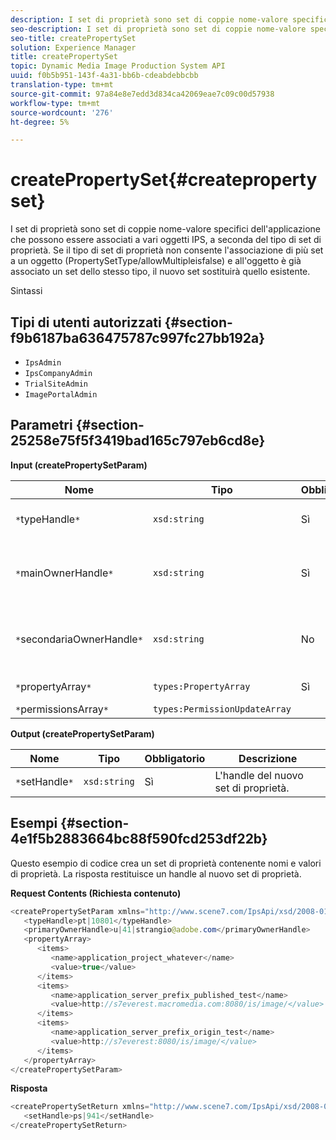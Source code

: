 ```yaml
---
description: I set di proprietà sono set di coppie nome-valore specifici dell'applicazione che possono essere associati a vari oggetti IPS, a seconda del tipo di set di proprietà. Se il tipo di set di proprietà non consente l'associazione di più set a un oggetto (PropertySetType/allowMultipleisfalse) e all'oggetto è già associato un set dello stesso tipo, il nuovo set sostituirà quello esistente.
seo-description: I set di proprietà sono set di coppie nome-valore specifici dell'applicazione che possono essere associati a vari oggetti IPS, a seconda del tipo di set di proprietà. Se il tipo di set di proprietà non consente l'associazione di più set a un oggetto (PropertySetType/allowMultipleisfalse) e all'oggetto è già associato un set dello stesso tipo, il nuovo set sostituirà quello esistente.
seo-title: createPropertySet
solution: Experience Manager
title: createPropertySet
topic: Dynamic Media Image Production System API
uuid: f0b5b951-143f-4a31-bb6b-cdeabdebbcbb
translation-type: tm+mt
source-git-commit: 97a84e8e7edd3d834ca42069eae7c09c00d57938
workflow-type: tm+mt
source-wordcount: '276'
ht-degree: 5%

---
```



# createPropertySet{#createpropertyset}

I set di proprietà sono set di coppie nome-valore specifici dell&#39;applicazione che possono essere associati a vari oggetti IPS, a seconda del tipo di set di proprietà. Se il tipo di set di proprietà non consente l&#39;associazione di più set a un oggetto (PropertySetType/allowMultipleisfalse) e all&#39;oggetto è già associato un set dello stesso tipo, il nuovo set sostituirà quello esistente.

Sintassi

## Tipi di utenti autorizzati {#section-f9b6187ba636475787c997fc27bb192a}

* `IpsAdmin`
* `IpsCompanyAdmin`
* `TrialSiteAdmin`
* `ImagePortalAdmin`

## Parametri {#section-25258e75f5f3419bad165c797eb6cd8e}

**Input (createPropertySetParam)**

| Nome | Tipo | Obbligatorio | Descrizione |
|---|---|---|---|
| `*`typeHandle`*` | `xsd:string` | Sì | L&#39;handle del tipo di set di proprietà. |
| `*`mainOwnerHandle`*` | `xsd:string` | Sì | L&#39;handle al proprietario principale dell&#39;insieme di proprietà. |
| `*`secondariaOwnerHandle`*` | `xsd:string` | No | L&#39;handle del proprietario secondario dell&#39;insieme di proprietà. |
| `*`propertyArray`*` | `types:PropertyArray` | Sì | L&#39;array di proprietà. |
| `*`permissionsArray`*` | `types:PermissionUpdateArray` |  |  |

**Output (createPropertySetParam)**

| Nome | Tipo | Obbligatorio | Descrizione |
|---|---|---|---|
| `*`setHandle`*` | `xsd:string` | Sì | L&#39;handle del nuovo set di proprietà. |

## Esempi {#section-4e1f5b2883664bc88f590fcd253df22b}

Questo esempio di codice crea un set di proprietà contenente nomi e valori di proprietà. La risposta restituisce un handle al nuovo set di proprietà.

**Request Contents (Richiesta contenuto)**

```java
<createPropertySetParam xmlns="http://www.scene7.com/IpsApi/xsd/2008-01-15">
   <typeHandle>pt|10801</typeHandle>
   <primaryOwnerHandle>u|41|strangio@adobe.com</primaryOwnerHandle>
   <propertyArray>
      <items>
         <name>application_project_whatever</name>
         <value>true</value>
      </items>
      <items>
         <name>application_server_prefix_published_test</name>
         <value>http://s7everest.macromedia.com:8080/is/image/</value>
      </items>
      <items>
         <name>application_server_prefix_origin_test</name>
         <value>http://s7everest:8080/is/image/</value>
      </items>
   </propertyArray>
</createPropertySetParam>
```

**Risposta**

```java
<createPropertySetReturn xmlns="http://www.scene7.com/IpsApi/xsd/2008-01-15">
   <setHandle>ps|941</setHandle>
</createPropertySetReturn>
```

